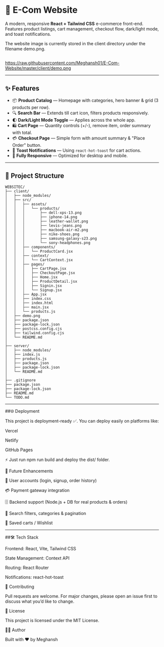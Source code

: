 # 🛒 E-Com Website

A modern, responsive **React + Tailwind CSS** e-commerce front-end.  
Features product listings, cart management, checkout flow, dark/light mode, and toast notifications.  

The website image is currently stored in the client directory under the filename demo.png.
##
https://raw.githubusercontent.com/Meghansh01/E-Com-Website/master/client/demo.png

---

## ✨ Features

- 📦 **Product Catalog** — Homepage with categories, hero banner & grid (3 products per row).  
- 🔍 **Search Bar** — Extends till cart icon, filters products responsively.  
- 🌓 **Dark/Light Mode Toggle** — Applies across the whole app.  
- 🛍️ **Cart Page** — Quantity controls (+/-), remove item, order summary with total.  
- 💳 **Checkout Page** — Simple form with amount summary & "Place Order" button.  
- 🔔 **Toast Notifications** — Using `react-hot-toast` for cart actions.  
- 📱 **Fully Responsive** — Optimized for desktop and mobile.  

---

## 📂 Project Structure
```
WEBSITEC/
├── client/
│   ├── node_modules/
│   ├── src/
│   │   ├── assets/
│   │   │   └── products/
│   │   │       ├── dell-xps-13.png
│   │   │       ├── iphone-14.png
│   │   │       ├── leather-wallet.png
│   │   │       ├── levis-jeans.png
│   │   │       ├── macbook-air-m2.png
│   │   │       ├── nike-shoes.png
│   │   │       ├── samsung-galaxy-s23.png
│   │   │       └── sony-headphones.png
│   │   ├── components/
│   │   │   └── ProductCard.jsx
│   │   ├── context/
│   │   │   └── CartContext.jsx
│   │   ├── pages/
│   │   │   ├── CartPage.jsx
│   │   │   ├── CheckoutPage.jsx
│   │   │   ├── Home.jsx
│   │   │   ├── ProductDetail.jsx
│   │   │   ├── Signin.jsx
│   │   │   └── Signup.jsx
│   │   ├── App.jsx
│   │   ├── index.css
│   │   ├── index.html
│   │   ├── main.jsx
│   │   └── products.js
│   ├── demo.png
│   ├── package.json
│   ├── package-lock.json
│   ├── postcss.config.cjs
│   ├── tailwind.config.cjs
│   └── README.md
│
├── server/
│   ├── node_modules/
│   ├── index.js
│   ├── products.js
│   ├── package.json
│   ├── package-lock.json
│   └── README.md
│
├── .gitignore
├── package.json
├── package-lock.json
├── README.md
└── TODO.md

```
---

##🌐 Deployment

This project is deployment-ready ✅.
You can deploy easily on platforms like:

Vercel

Netlify

GitHub Pages

⚡ Just run npm run build and deploy the dist/ folder.

🔮 Future Enhancements

👤 User accounts (login, signup, order history)

💳 Payment gateway integration

🗄️ Backend support (Node.js + DB for real products & orders)

🎯 Search filters, categories & pagination

🛒 Saved carts / Wishlist

---

##🛠️ Tech Stack

Frontend: React, Vite, Tailwind CSS

State Management: Context API

Routing: React Router

Notifications: react-hot-toast

🤝 Contributing

Pull requests are welcome. For major changes, please open an issue first to discuss what you’d like to change.

📜 License

This project is licensed under the MIT License.

👨‍💻 Author

Built with ❤️ by Meghansh
